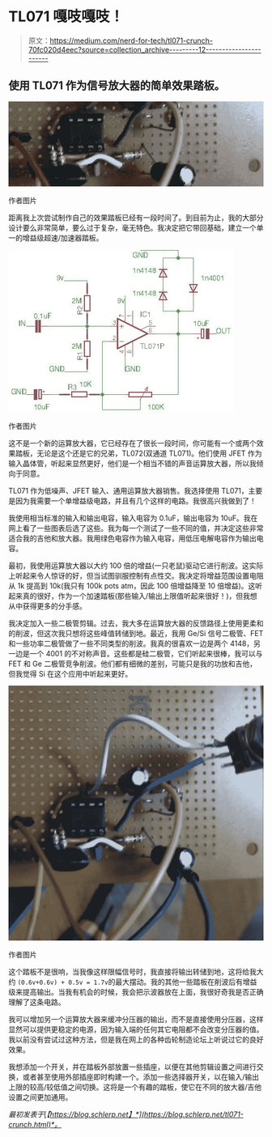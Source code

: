 # TL071 嘎吱嘎吱！

> 原文：<https://medium.com/nerd-for-tech/tl071-crunch-70fc020d4eec?source=collection_archive---------12----------------------->

## 使用 TL071 作为信号放大器的简单效果踏板。

![](img/c2a5127e8e0fac0256b0d26ffbde1ac4.png)

作者图片

距离我上次尝试制作自己的效果踏板已经有一段时间了。到目前为止，我的大部分设计要么非常简单，要么过于复杂，毫无特色。我决定把它带回基础，建立一个单一的增益级超速/加速器踏板。

![](img/034be97557006824e550519a2a7679d8.png)

作者图片

这不是一个新的运算放大器，它已经存在了很长一段时间，你可能有一个或两个效果踏板，无论是这个还是它的兄弟，TL072(双通道 TL071)。他们使用 JFET 作为输入晶体管，听起来显然更好，他们是一个相当不错的声音运算放大器，所以我倾向于同意。

TL071 作为低噪声、JFET 输入、通用运算放大器销售。我选择使用 TL071，主要是因为我需要一个单增益级电路，并且有几个这样的电路。我很高兴我做到了！

我使用相当标准的输入和输出电容，输入电容为 0.1uF，输出电容为 10uF。我在网上看了一些图表后选了这些。我为每一个测试了一些不同的值，并决定这些非常适合我的吉他和放大器。我用绿色电容作为输入电容，用低压电解电容作为输出电容。

最初，我使用运算放大器以大约 100 倍的增益(一只老鼠)驱动它进行削波。这实际上听起来令人惊讶的好，但当试图驯服控制有点性交。我决定将增益范围设置电阻从 1k 提高到 10k(我只有 100k pots atm，因此 100 倍增益降至 10 倍增益)。这听起来真的很好，作为一个加速踏板(那些输入/输出上限值听起来很好！)，但我想从中获得更多的分手感。

我决定加入一些二极管剪辑。过去，我大多在运算放大器的反馈路径上使用更柔和的削波，但这次我只想将这些峰值转储到地。最近，我用 Ge/Si 信号二极管、FET 和一些功率二极管做了一些不同类型的削波。我真的很喜欢一边是两个 4148，另一边是一个 4001 的不对称声音。这些都是硅二极管，它们听起来很棒，我可以与 FET 和 Ge 二极管竞争削波。他们都有细微的差别，可能只是我的功放和吉他，但我觉得 Si 在这个应用中听起来更好。

![](img/5f92707e536d56a936f0639da53f6f59.png)

作者图片

这个踏板不是很响，当我像这样限幅信号时，我直接将输出转储到地，这将给我大约 `(0.6v+0.6v) + 0.5v = 1.7v`的最大摆动。我的其他一些踏板在削波后有增益级来提高输出。当我有机会的时候，我会把示波器放在上面，我很好奇我是否正确理解了这条电路。

我可以增加另一个运算放大器来缓冲分压器的输出，而不是直接使用分压器，这样显然可以提供更稳定的电源，因为输入端的任何其它电阻都不会改变分压器的值。我以前没有尝试过这种方法，但是我在网上的各种齿轮制造论坛上听说过它的良好效果。

我想添加一个开关，并在踏板外部放置一些插座，以便在其他剪辑设置之间进行交换，或者甚至使用外部插座即时构建一个。添加一些选择器开关，以在输入/输出上限的较高/较低值之间切换。这将是一个有趣的踏板，使它在不同的放大器/吉他设置之间更加通用。

*最初发表于*[*【https://blog.schlerp.net】*](https://blog.schlerp.net/tl071-crunch.html)*。*